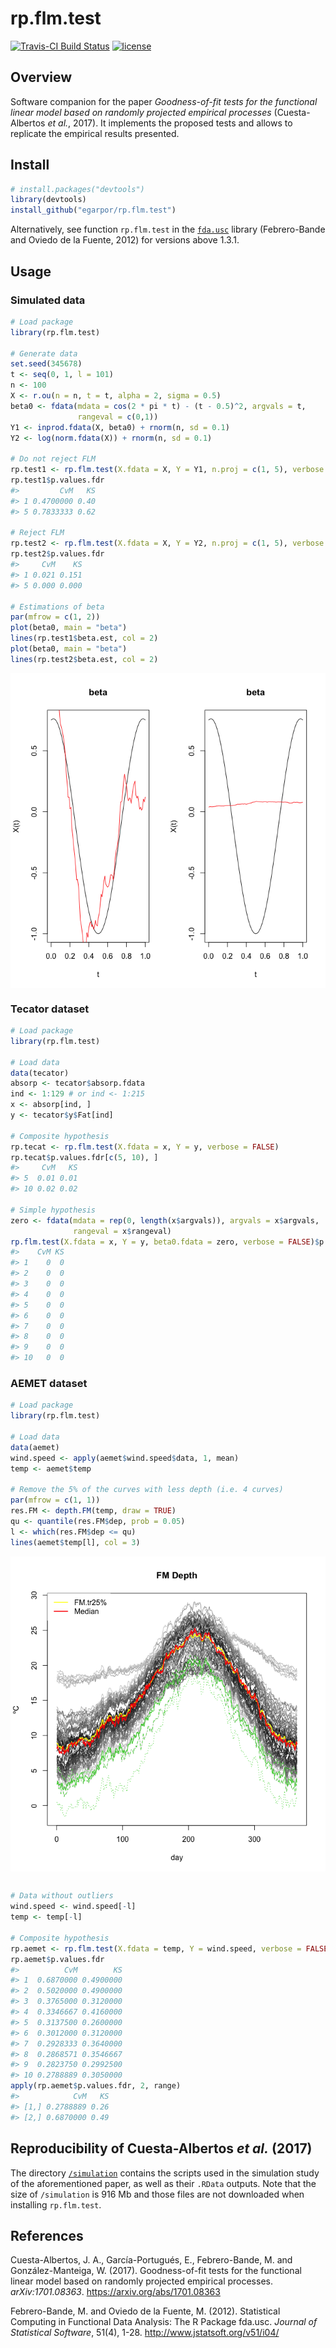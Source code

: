<!-- README.md is generated from README.Rmd. Please edit that file -->
rp.flm.test
===========

[![Travis-CI Build Status](https://travis-ci.org/egarpor/rp.flm.test.svg?branch=master)](https://travis-ci.org/egarpor/rp.flm.test) [![license](https://img.shields.io/badge/License-GPL%20v3-blue.svg)](https://www.gnu.org/licenses/gpl-3.0)

Overview
--------

Software companion for the paper *Goodness-of-fit tests for the functional linear model based on randomly projected empirical processes* (Cuesta-Albertos *et al.*, 2017). It implements the proposed tests and allows to replicate the empirical results presented.

Install
-------

``` r
# install.packages("devtools")
library(devtools)
install_github("egarpor/rp.flm.test")
```

Alternatively, see function `rp.flm.test` in the [`fda.usc`](http://cran.r-project.org/web/packages/fda.usc/) library (Febrero-Bande and Oviedo de la Fuente, 2012) for versions above 1.3.1.

Usage
-----

### Simulated data

``` r
# Load package
library(rp.flm.test)

# Generate data
set.seed(345678)
t <- seq(0, 1, l = 101)
n <- 100
X <- r.ou(n = n, t = t, alpha = 2, sigma = 0.5)
beta0 <- fdata(mdata = cos(2 * pi * t) - (t - 0.5)^2, argvals = t,
               rangeval = c(0,1))
Y1 <- inprod.fdata(X, beta0) + rnorm(n, sd = 0.1)
Y2 <- log(norm.fdata(X)) + rnorm(n, sd = 0.1)

# Do not reject FLM
rp.test1 <- rp.flm.test(X.fdata = X, Y = Y1, n.proj = c(1, 5), verbose = FALSE)
rp.test1$p.values.fdr
#>         CvM   KS
#> 1 0.4700000 0.40
#> 5 0.7833333 0.62

# Reject FLM
rp.test2 <- rp.flm.test(X.fdata = X, Y = Y2, n.proj = c(1, 5), verbose = FALSE)
rp.test2$p.values.fdr
#>     CvM    KS
#> 1 0.021 0.151
#> 5 0.000 0.000

# Estimations of beta
par(mfrow = c(1, 2))
plot(beta0, main = "beta")
lines(rp.test1$beta.est, col = 2)
plot(beta0, main = "beta")
lines(rp.test2$beta.est, col = 2)
```

<img src="README/README-simulated-1.png" style="display: block; margin: auto;" />

### Tecator dataset

``` r
# Load package
library(rp.flm.test)

# Load data
data(tecator)
absorp <- tecator$absorp.fdata
ind <- 1:129 # or ind <- 1:215
x <- absorp[ind, ]
y <- tecator$y$Fat[ind]

# Composite hypothesis
rp.tecat <- rp.flm.test(X.fdata = x, Y = y, verbose = FALSE)
rp.tecat$p.values.fdr[c(5, 10), ]
#>     CvM   KS
#> 5  0.01 0.01
#> 10 0.02 0.02

# Simple hypothesis
zero <- fdata(mdata = rep(0, length(x$argvals)), argvals = x$argvals,
              rangeval = x$rangeval)
rp.flm.test(X.fdata = x, Y = y, beta0.fdata = zero, verbose = FALSE)$p.values.fdr
#>    CvM KS
#> 1    0  0
#> 2    0  0
#> 3    0  0
#> 4    0  0
#> 5    0  0
#> 6    0  0
#> 7    0  0
#> 8    0  0
#> 9    0  0
#> 10   0  0
```

### AEMET dataset

``` r
# Load package
library(rp.flm.test)

# Load data
data(aemet)
wind.speed <- apply(aemet$wind.speed$data, 1, mean)
temp <- aemet$temp

# Remove the 5% of the curves with less depth (i.e. 4 curves)
par(mfrow = c(1, 1))
res.FM <- depth.FM(temp, draw = TRUE)
qu <- quantile(res.FM$dep, prob = 0.05)
l <- which(res.FM$dep <= qu)
lines(aemet$temp[l], col = 3)
```

<img src="README/README-aemet-1.png" style="display: block; margin: auto;" />

``` r

# Data without outliers
wind.speed <- wind.speed[-l]
temp <- temp[-l]

# Composite hypothesis
rp.aemet <- rp.flm.test(X.fdata = temp, Y = wind.speed, verbose = FALSE)
rp.aemet$p.values.fdr
#>          CvM        KS
#> 1  0.6870000 0.4900000
#> 2  0.5020000 0.4900000
#> 3  0.3765000 0.3120000
#> 4  0.3346667 0.4160000
#> 5  0.3137500 0.2600000
#> 6  0.3012000 0.3120000
#> 7  0.2928333 0.3640000
#> 8  0.2868571 0.3546667
#> 9  0.2823750 0.2992500
#> 10 0.2788889 0.3050000
apply(rp.aemet$p.values.fdr, 2, range)
#>            CvM   KS
#> [1,] 0.2788889 0.26
#> [2,] 0.6870000 0.49
```

Reproducibility of Cuesta-Albertos *et al.* (2017)
--------------------------------------------------

The directory [`/simulation`](https://github.com/egarpor/rp.flm.test/tree/master/simulation) contains the scripts used in the simulation study of the aforementioned paper, as well as their `.RData` outputs. Note that the size of `/simulation` is 916 Mb and those files are not downloaded when installing `rp.flm.test`.

References
----------

Cuesta-Albertos, J. A., García-Portugués, E., Febrero-Bande, M. and González-Manteiga, W. (2017). Goodness-of-fit tests for the functional linear model based on randomly projected empirical processes. *arXiv:1701.08363*. <https://arxiv.org/abs/1701.08363>

Febrero-Bande, M. and Oviedo de la Fuente, M. (2012). Statistical Computing in Functional Data Analysis: The R Package fda.usc. *Journal of Statistical Software*, 51(4), 1-28. <http://www.jstatsoft.org/v51/i04/>
